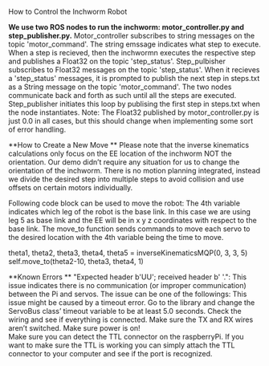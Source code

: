How to Control the Inchworm Robot

**We use two ROS nodes to run the inchworm: motor_controller.py and step_publisher.py.**
Motor_controller subscribes to string messages on the topic 'motor_command'. The string emssage indicates what step to execute. When a step is recieved, then the inchwormn executes the respective step and publishes a Float32 on the topic 'step_status'. Step_pulbisher subscribes to Float32 messages on the topic 'step_status'. When it recieves a 'step_status' messages, it is prompted to publish the next step in steps.txt as a String message on the topic 'motor_command'. The two nodes communicate back and forth as such until all the steps are executed. Step_publisher initiates this loop by publising the first step in steps.txt when the node instantiates. 
Note: The Float32 published by motor_controller.py is just 0.0 in all cases, but this should change when implementing some sort of error handling. 

**How to Create a New Move **
Please note that the inverse kinematics calculations only focus on the EE location of the inchworm NOT the orientation. Our demo didn’t require any situation for us to change the orientation of the inchworm. There is no motion planning integrated, instead we divide the desired step into multiple steps to avoid collision and use offsets on certain motors individually.

Following code block can be used to move the robot: The 4th variable indicates which leg of the robot is the base link. In this case we are using leg 5 as base link and the EE will be in x y z coordinates with respect to the base link. The move_to function sends commands to move each servo to the desired location with the 4th variable being the time to move. 

theta1, theta2, theta3, theta4, theta5 = inverseKinematicsMQP(0, 3, 3, 5)
self.move_to(theta2-10, theta3, theta4, 1)
 
**Known Errors **
"Expected header b'UU'; received header b' '.":
This issue indicates there is no communication (or improper communication) between the Pi and servos. The issue can be one of the followings: 
This issue might be caused by a timeout error. Go to the library and change the ServoBus class’ timeout variable to be at least 5.0 seconds. 
Check the wiring and see if everything is connected.
Make sure the TX and RX wires aren’t switched.
Make sure power is on!  
Make sure you can detect the TTL connector on the raspberryPi. If you want to make sure the TTL is working you can simply attach the TTL connector to your computer and see if the port is recognized. 
